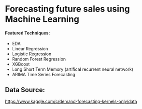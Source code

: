 # Forecasting future sales using Machine Learning

#### **Featured Techniques:**

* EDA
* Linear Regression
* Logistic Regression
* Random Forest Regression
* XGBoost
* Long Short Term Memory (artifical recurrent neural network)
* ARIMA Time Series Forecasting







## Data Source: 
https://www.kaggle.com/c/demand-forecasting-kernels-only/data
